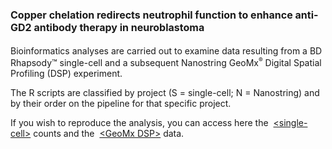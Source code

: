 <h1><strong style="font-size: 16px;">Copper chelation redirects neutrophil function to enhance anti-GD2 antibody therapy in neuroblastoma</strong></h1>
<!--<p>This repository includes the R scripts crucial to the conclusions in the&nbsp;<a href="#top">&lt;article&gt;</a> published on -- by Rouaen R.C.J, Salerno A., et al.</p>-->
<p>Bioinformatics analyses are carried out to examine data resulting from a BD Rhapsody&trade; single-cell and a subsequent Nanostring GeoMx<sup style="font-size: 10px;">&reg;</sup> Digital Spatial Profiling (DSP) experiment.</p>
<p>The R scripts are classified by project (S = single-cell; N = Nanostring) and by their order on the pipeline for that specific project.</p>
<p>If you wish to reproduce the analysis, you can access here the &nbsp;<a href="https://zenodo.org/records/10685536">&lt;single-cell&gt;</a> counts and the &nbsp;<a href="https://zenodo.org/records/10730526">&lt;GeoMx DSP&gt;</a> data.</p>

<!--<p>If you are using part of this code and/or the published data in your research, please cite the paper.</p>-->
